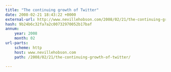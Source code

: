 ```yaml
---
title: "The continuing growth of Twitter"
date: 2008-02-21 18:43:22 +0000
external-url: http://www.nevillehobson.com/2008/02/21/the-continuing-growth-of-twitter/
hash: 9b24b6c32fa7a2c00732970052b17baf
annum:
    year: 2008
    month: 02
url-parts:
    scheme: http
    host: www.nevillehobson.com
    path: /2008/02/21/the-continuing-growth-of-twitter/

---
```



